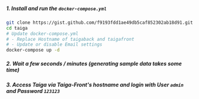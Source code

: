 ##### 1. Install and run the `docker-compose.yml`
```bash
git clone https://gist.github.com/f9193fdd1ae49db5caf852302ab18d91.git taiga
cd taiga
# Update docker-compose.yml
# - Replace Hostname of taigaback and taigafront
# - Update or disable Email settings
docker-compose up -d
```

##### 2. Wait a few seconds / minutes (generating sample data takes some time)

##### 3. Access Taiga via Taiga-Front's hostname and login with User `admin` and Password `123123`